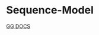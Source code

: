 # Sequence-Model

[GG DOCS](https://docs.google.com/document/d/1lkgYaLsBQxRrUh8jisXEt_MNzJopo6b6GSHo7UmR720/edit#heading=h.kfld8udcs4ds)
